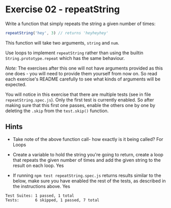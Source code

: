 # Exercise 02 - repeatString

Write a function that simply repeats the string a given number of times:

```javascript
repeatString('hey', 3) // returns 'heyheyhey'
```

This function will take two arguments, `string` and `num`.

Use loops to implement `repeatString` rather than using the builtin `String.prototype.repeat` which has the same behaviour.

*Note:* The exercises after this one will not have arguments provided as this one does - you will need to provide them yourself from now on. So read each exercise's README carefully to see what kinds of arguments will be expected.

You will notice in this exercise that there are multiple tests (see in file `repeatString.spec.js`). Only the first test is currently enabled. So after making sure that this first one passes, enable the others one by one by deleting the `.skip` from the `test.skip()` function.


## Hints

- Take note of the above function call- how exactly is it being called? For Loops

- Create a variable to hold the string you're going to return, create a loop that repeats the given number of times and add the given string to the result on each loop. Yes

- If running `npm test repeatString.spec.js` returns results similar to the below, make sure you have enabled the rest of the tests, as described in the instructions above. Yes

```
Test Suites: 1 passed, 1 total
Tests:       6 skipped, 1 passed, 7 total
```
